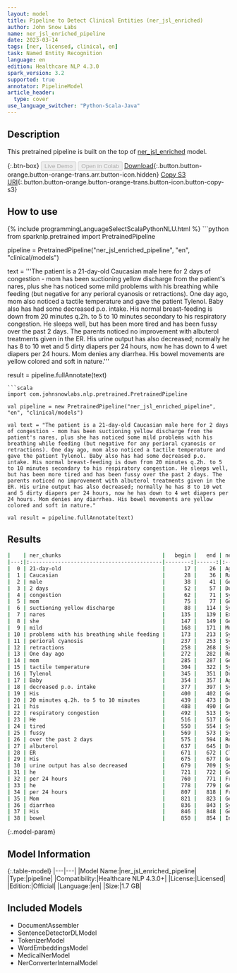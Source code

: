 ```yaml
---
layout: model
title: Pipeline to Detect Clinical Entities (ner_jsl_enriched)
author: John Snow Labs
name: ner_jsl_enriched_pipeline
date: 2023-03-14
tags: [ner, licensed, clinical, en]
task: Named Entity Recognition
language: en
edition: Healthcare NLP 4.3.0
spark_version: 3.2
supported: true
annotator: PipelineModel
article_header:
  type: cover
use_language_switcher: "Python-Scala-Java"
---
```


## Description

This pretrained pipeline is built on the top of [ner_jsl_enriched](https://nlp.johnsnowlabs.com/2021/10/22/ner_jsl_enriched_en.html) model.

{:.btn-box}
<button class="button button-orange" disabled>Live Demo</button>
<button class="button button-orange" disabled>Open in Colab</button>
[Download](https://s3.amazonaws.com/auxdata.johnsnowlabs.com/clinical/models/ner_jsl_enriched_pipeline_en_4.3.0_3.2_1678779376891.zip){:.button.button-orange.button-orange-trans.arr.button-icon.hidden}
[Copy S3 URI](s3://auxdata.johnsnowlabs.com/clinical/models/ner_jsl_enriched_pipeline_en_4.3.0_3.2_1678779376891.zip){:.button.button-orange.button-orange-trans.button-icon.button-copy-s3}

## How to use



<div class="tabs-box" markdown="1">
{% include programmingLanguageSelectScalaPythonNLU.html %}
```python
from sparknlp.pretrained import PretrainedPipeline

pipeline = PretrainedPipeline("ner_jsl_enriched_pipeline", "en", "clinical/models")

text = '''The patient is a 21-day-old Caucasian male here for 2 days of congestion - mom has been suctioning yellow discharge from the patient's nares, plus she has noticed some mild problems with his breathing while feeding (but negative for any perioral cyanosis or retractions). One day ago, mom also noticed a tactile temperature and gave the patient Tylenol. Baby also has had some decreased p.o. intake. His normal breast-feeding is down from 20 minutes q.2h. to 5 to 10 minutes secondary to his respiratory congestion. He sleeps well, but has been more tired and has been fussy over the past 2 days. The parents noticed no improvement with albuterol treatments given in the ER. His urine output has also decreased; normally he has 8 to 10 wet and 5 dirty diapers per 24 hours, now he has down to 4 wet diapers per 24 hours. Mom denies any diarrhea. His bowel movements are yellow colored and soft in nature.'''

result = pipeline.fullAnnotate(text)
```
```scala
import com.johnsnowlabs.nlp.pretrained.PretrainedPipeline

val pipeline = new PretrainedPipeline("ner_jsl_enriched_pipeline", "en", "clinical/models")

val text = "The patient is a 21-day-old Caucasian male here for 2 days of congestion - mom has been suctioning yellow discharge from the patient's nares, plus she has noticed some mild problems with his breathing while feeding (but negative for any perioral cyanosis or retractions). One day ago, mom also noticed a tactile temperature and gave the patient Tylenol. Baby also has had some decreased p.o. intake. His normal breast-feeding is down from 20 minutes q.2h. to 5 to 10 minutes secondary to his respiratory congestion. He sleeps well, but has been more tired and has been fussy over the past 2 days. The parents noticed no improvement with albuterol treatments given in the ER. His urine output has also decreased; normally he has 8 to 10 wet and 5 dirty diapers per 24 hours, now he has down to 4 wet diapers per 24 hours. Mom denies any diarrhea. His bowel movements are yellow colored and soft in nature."

val result = pipeline.fullAnnotate(text)
```
</div>

## Results

```bash
|    | ner_chunks                                |   begin |   end | ner_label                    |   confidence |
|---:|:------------------------------------------|--------:|------:|:-----------------------------|-------------:|
|  0 | 21-day-old                                |      17 |    26 | Age                          |     0.9993   |
|  1 | Caucasian                                 |      28 |    36 | Race_Ethnicity               |     0.9993   |
|  2 | male                                      |      38 |    41 | Gender                       |     0.999    |
|  3 | 2 days                                    |      52 |    57 | Duration                     |     0.8576   |
|  4 | congestion                                |      62 |    71 | Symptom                      |     0.9892   |
|  5 | mom                                       |      75 |    77 | Gender                       |     0.9877   |
|  6 | suctioning yellow discharge               |      88 |   114 | Symptom                      |     0.2232   |
|  7 | nares                                     |     135 |   139 | External_body_part_or_region |     0.87     |
|  8 | she                                       |     147 |   149 | Gender                       |     0.9965   |
|  9 | mild                                      |     168 |   171 | Modifier                     |     0.6063   |
| 10 | problems with his breathing while feeding |     173 |   213 | Symptom                      |     0.610967 |
| 11 | perioral cyanosis                         |     237 |   253 | Symptom                      |     0.5396   |
| 12 | retractions                               |     258 |   268 | Symptom                      |     0.9941   |
| 13 | One day ago                               |     272 |   282 | RelativeDate                 |     0.870133 |
| 14 | mom                                       |     285 |   287 | Gender                       |     0.9974   |
| 15 | tactile temperature                       |     304 |   322 | Symptom                      |     0.43565  |
| 16 | Tylenol                                   |     345 |   351 | Drug_BrandName               |     0.9926   |
| 17 | Baby                                      |     354 |   357 | Age                          |     0.9976   |
| 18 | decreased p.o. intake                     |     377 |   397 | Symptom                      |     0.5397   |
| 19 | His                                       |     400 |   402 | Gender                       |     0.9998   |
| 20 | 20 minutes q.2h. to 5 to 10 minutes       |     439 |   473 | Duration                     |     0.3732   |
| 21 | his                                       |     488 |   490 | Gender                       |     0.9461   |
| 22 | respiratory congestion                    |     492 |   513 | Symptom                      |     0.5958   |
| 23 | He                                        |     516 |   517 | Gender                       |     0.9998   |
| 24 | tired                                     |     550 |   554 | Symptom                      |     0.9595   |
| 25 | fussy                                     |     569 |   573 | Symptom                      |     0.8263   |
| 26 | over the past 2 days                      |     575 |   594 | RelativeDate                 |     0.49826  |
| 27 | albuterol                                 |     637 |   645 | Drug_Ingredient              |     0.993    |
| 28 | ER                                        |     671 |   672 | Clinical_Dept                |     0.998    |
| 29 | His                                       |     675 |   677 | Gender                       |     0.9998   |
| 30 | urine output has also decreased           |     679 |   709 | Symptom                      |     0.26296  |
| 31 | he                                        |     721 |   722 | Gender                       |     0.9924   |
| 32 | per 24 hours                              |     760 |   771 | Frequency                    |     0.4958   |
| 33 | he                                        |     778 |   779 | Gender                       |     0.9951   |
| 34 | per 24 hours                              |     807 |   818 | Frequency                    |     0.484933 |
| 35 | Mom                                       |     821 |   823 | Gender                       |     0.999    |
| 36 | diarrhea                                  |     836 |   843 | Symptom                      |     0.9995   |
| 37 | His                                       |     846 |   848 | Gender                       |     0.9998   |
| 38 | bowel                                     |     850 |   854 | Internal_organ_or_component  |     0.9675   |
```

{:.model-param}
## Model Information

{:.table-model}
|---|---|
|Model Name:|ner_jsl_enriched_pipeline|
|Type:|pipeline|
|Compatibility:|Healthcare NLP 4.3.0+|
|License:|Licensed|
|Edition:|Official|
|Language:|en|
|Size:|1.7 GB|

## Included Models

- DocumentAssembler
- SentenceDetectorDLModel
- TokenizerModel
- WordEmbeddingsModel
- MedicalNerModel
- NerConverterInternalModel